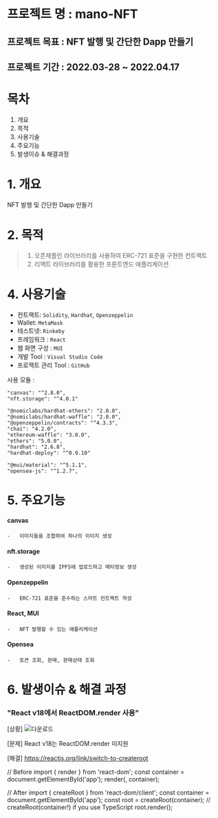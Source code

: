 # 프로젝트 명 : mano-NFT

## 프로젝트 목표 : NFT 발행 및 간단한 Dapp 만들기

## 프로젝트 기간 : 2022.03-28 ~ 2022.04.17

# 목차

1. 개요
2. 목적
3. 사용기술
4. 주요기능
5. 발생이슈 & 해결과정

# 1. 개요

NFT 발행 및 간단한 Dapp 만들기

# 2. 목적

> 1. 오픈제플린 라이브러리를 사용하여 ERC-721 표준을 구현한 컨트랙트
> 2. 리액트 라이브러리를 활용한 프론트엔드 애플리케이션

# 4. 사용기술

- 컨트랙트: `Solidity`, `Hardhat`, `Openzeppelin`
- Wallet: `MetaMask`
- 테스트넷: `Rinkeby`
- 프레임워크 : `React`
- 웹 화면 구성 : `MUI`
- 개발 Tool : `Visual Studio Code`
- 프로젝트 관리 Tool : `GitHub`

사용 모듈 :

```
"canvas": "^2.8.0",
"nft.storage": "^4.0.1"

"@nomiclabs/hardhat-ethers": "2.0.0",
"@nomiclabs/hardhat-waffle": "2.0.0",
"@openzeppelin/contracts": "^4.3.3",
"chai": "4.2.0",
"ethereum-waffle": "3.0.0",
"ethers": "5.0.0",
"hardhat": "2.6.8",
"hardhat-deploy": "^0.9.10"

"@mui/material": "^5.1.1",
"opensea-js": "^1.2.7",

```

# 5. 주요기능

#### canvas

    -   이미지들을 조합하여 하나의 이미지 생성

#### nft.storage

    -   생성된 이미지를 IPFS에 업로드하고 메타정보 생성

#### Openzeppelin

    -   ERC-721 표준을 준수하는 스마트 컨트랙트 작성

#### React, MUI

    -   NFT 발행할 수 있는 애플리케이션

#### Opensea

    -   토큰 조회, 판매, 판매상태 조회

# 6. 발생이슈 & 해결 과정

### "React v18에서 ReactDOM.render 사용"

[상황] ![다운로드](https://user-images.githubusercontent.com/98136297/164587281-1d615c4e-20f6-45b3-b152-82fe92c969be.png)

[문제] React v18는 ReactDOM.render 미지원

[해결]
https://reactjs.org/link/switch-to-createroot

// Before
import { render } from 'react-dom';
const container = document.getElementById('app');
render(<App tab="home" />, container);

// After
import { createRoot } from 'react-dom/client';
const container = document.getElementById('app');
const root = createRoot(container); // createRoot(container!) if you use TypeScript
root.render(<App tab="home" />);
